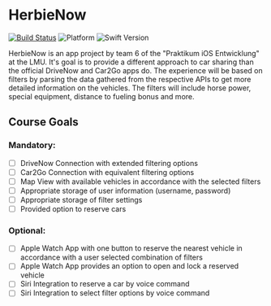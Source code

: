 # HerbieNow
[![Build Status](https://travis-ci.com/bennokress/HerbieNow.svg?token=nskHPc4LqD2upxe1tvEj&branch=master)](https://travis-ci.com/bennokress/HerbieNow) ![Platform](https://img.shields.io/badge/Platform-iOS-lightgrey.svg) ![Swift Version](https://img.shields.io/badge/Swift-3.1-blue.svg)

HerbieNow is an app project by team 6 of the "Praktikum iOS Entwicklung" at the LMU. It's goal is to provide a different approach to car sharing than the official DriveNow and Car2Go apps do. The experience will be based on filters by parsing the data gathered from the respective APIs to get more detailed information on the vehicles. The filters will include horse power, special equipment, distance to fueling bonus and more.

## Course Goals

### Mandatory:
- [ ] DriveNow Connection with extended filtering options
- [ ] Car2Go Connection with equivalent filtering options
- [ ] Map View with available vehicles in accordance with the selected filters
- [ ] Appropriate storage of user information (username, password)
- [ ] Appropriate storage of filter settings
- [ ] Provided option to reserve cars

### Optional:
- [ ] Apple Watch App with one button to reserve the nearest vehicle in accordance with a user selected combination of filters
- [ ] Apple Watch App provides an option to open and lock a reserved vehicle
- [ ] Siri Integration to reserve a car by voice command
- [ ] Siri Integration to select filter options by voice command
